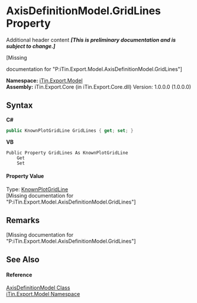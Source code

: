 # AxisDefinitionModel.GridLines Property 
Additional header content _**\[This is preliminary documentation and is subject to change.\]**_

\[Missing <summary> documentation for "P:iTin.Export.Model.AxisDefinitionModel.GridLines"\]

**Namespace:**&nbsp;<a href="ef57ffcc-e95e-b212-5a46-9aa6f5a3511f">iTin.Export.Model</a><br />**Assembly:**&nbsp;iTin.Export.Core (in iTin.Export.Core.dll) Version: 1.0.0.0 (1.0.0.0)

## Syntax

**C#**<br />
``` C#
public KnownPlotGridLine GridLines { get; set; }
```

**VB**<br />
``` VB
Public Property GridLines As KnownPlotGridLine
	Get
	Set
```


#### Property Value
Type: <a href="0a0ae8f6-45ae-53a0-5b08-201e9e246915">KnownPlotGridLine</a><br />\[Missing <value> documentation for "P:iTin.Export.Model.AxisDefinitionModel.GridLines"\]

## Remarks
\[Missing <remarks> documentation for "P:iTin.Export.Model.AxisDefinitionModel.GridLines"\]

## See Also


#### Reference
<a href="e024e6f0-d771-be00-2a14-5c25143a0810">AxisDefinitionModel Class</a><br /><a href="ef57ffcc-e95e-b212-5a46-9aa6f5a3511f">iTin.Export.Model Namespace</a><br />